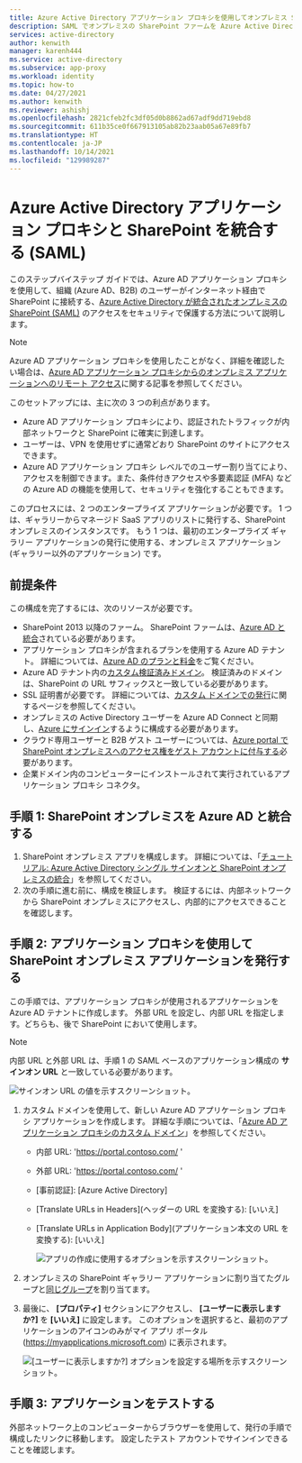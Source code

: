```yaml
---
title: Azure Active Directory アプリケーション プロキシを使用してオンプレミス SharePoint ファームを発行する
description: SAML でオンプレミスの SharePoint ファームを Azure Active Directory アプリケーション プロキシと統合する方法の基礎について説明します。
services: active-directory
author: kenwith
manager: karenh444
ms.service: active-directory
ms.subservice: app-proxy
ms.workload: identity
ms.topic: how-to
ms.date: 04/27/2021
ms.author: kenwith
ms.reviewer: ashishj
ms.openlocfilehash: 2821cfeb2fc3df05d0b8862ad67adf9dd719ebd8
ms.sourcegitcommit: 611b35ce0f667913105ab82b23aab05a67e89fb7
ms.translationtype: HT
ms.contentlocale: ja-JP
ms.lasthandoff: 10/14/2021
ms.locfileid: "129989287"
---
```

# <a name="integrate-azure-active-directory-application-proxy-with-sharepoint-saml"></a>Azure Active Directory アプリケーション プロキシと SharePoint を統合する (SAML)

このステップバイステップ ガイドでは、Azure AD アプリケーション プロキシを使用して、組織 (Azure AD、B2B) のユーザーがインターネット経由で SharePoint に接続する、[Azure Active Directory が統合されたオンプレミスの SharePoint (SAML)](../saas-apps/sharepoint-on-premises-tutorial.md) のアクセスをセキュリティで保護する方法について説明します。

> [!NOTE]
> Azure AD アプリケーション プロキシを使用したことがなく、詳細を確認したい場合は、[Azure AD アプリケーション プロキシからのオンプレミス アプリケーションへのリモート アクセス](./application-proxy.md)に関する記事を参照してください。

このセットアップには、主に次の 3 つの利点があります。

- Azure AD アプリケーション プロキシにより、認証されたトラフィックが内部ネットワークと SharePoint に確実に到達します。
- ユーザーは、VPN を使用せずに通常どおり SharePoint のサイトにアクセスできます。
- Azure AD アプリケーション プロキシ レベルでのユーザー割り当てにより、アクセスを制御できます。また、条件付きアクセスや多要素認証 (MFA) などの Azure AD の機能を使用して、セキュリティを強化することもできます。

このプロセスには、2 つのエンタープライズ アプリケーションが必要です。 1 つは、ギャラリーからマネージド SaaS アプリのリストに発行する、SharePoint オンプレミスのインスタンスです。 もう 1 つは、最初のエンタープライズ ギャラリー アプリケーションの発行に使用する、オンプレミス アプリケーション (ギャラリー以外のアプリケーション) です。

## <a name="prerequisites"></a>前提条件

この構成を完了するには、次のリソースが必要です。
 - SharePoint 2013 以降のファーム。 SharePoint ファームは、[Azure AD と統合](../saas-apps/sharepoint-on-premises-tutorial.md)されている必要があります。
 - アプリケーション プロキシが含まれるプランを使用する Azure AD テナント。 詳細については、[Azure AD のプランと料金](https://www.microsoft.com/security/business/identity-access-management/azure-ad-pricing)をご覧ください。
 - Azure AD テナント内の[カスタム検証済みドメイン](../fundamentals/add-custom-domain.md)。 検証済みのドメインは、SharePoint の URL サフィックスと一致している必要があります。
 - SSL 証明書が必要です。 詳細については、[カスタム ドメインでの発行](./application-proxy-configure-custom-domain.md)に関するページを参照してください。
 - オンプレミスの Active Directory ユーザーを Azure AD Connect と同期し、[Azure にサインイン](../hybrid/plan-connect-user-signin.md)するように構成する必要があります。 
 - クラウド専用ユーザーと B2B ゲスト ユーザーについては、[Azure portal で SharePoint オンプレミスへのアクセス権をゲスト アカウントに付与する](../saas-apps/sharepoint-on-premises-tutorial.md#manage-guest-users-access)必要があります。
 - 企業ドメイン内のコンピューターにインストールされて実行されているアプリケーション プロキシ コネクタ。


## <a name="step-1-integrate-sharepoint-on-premises-with-azure-ad"></a>手順 1: SharePoint オンプレミスを Azure AD と統合する

1. SharePoint オンプレミス アプリを構成します。 詳細については、「[チュートリアル: Azure Active Directory シングル サインオンと SharePoint オンプレミスの統合](../saas-apps/sharepoint-on-premises-tutorial.md)」を参照してください。
2. 次の手順に進む前に、構成を検証します。 検証するには、内部ネットワークから SharePoint オンプレミスにアクセスし、内部的にアクセスできることを確認します。


## <a name="step-2-publish-the-sharepoint-on-premises-application-with-application-proxy"></a>手順 2: アプリケーション プロキシを使用して SharePoint オンプレミス アプリケーションを発行する

この手順では、アプリケーション プロキシが使用されるアプリケーションを Azure AD テナントに作成します。 外部 URL を設定し、内部 URL を指定します。どちらも、後で SharePoint において使用します。

> [!NOTE]
> 内部 URL と外部 URL は、手順 1 の SAML ベースのアプリケーション構成の **サインオン URL** と一致している必要があります。

   ![サインオン URL の値を示すスクリーンショット。](./media/application-proxy-integrate-with-sharepoint-server/sso-url-saml.png)


 1. カスタム ドメインを使用して、新しい Azure AD アプリケーション プロキシ アプリケーションを作成します。 詳細な手順については、「[Azure AD アプリケーション プロキシのカスタム ドメイン](./application-proxy-configure-custom-domain.md)」を参照してください。

    - 内部 URL: 'https://portal.contoso.com/ '
    - 外部 URL: 'https://portal.contoso.com/ '
    - [事前認証]: [Azure Active Directory]
    - [Translate URLs in Headers]\(ヘッダーの URL を変換する\): [いいえ]
    - [Translate URLs in Application Body]\(アプリケーション本文の URL を変換する\): [いいえ]

        ![アプリの作成に使用するオプションを示すスクリーンショット。](./media/application-proxy-integrate-with-sharepoint-server/create-application-azure-active-directory.png)

2. オンプレミスの SharePoint ギャラリー アプリケーションに割り当てたグループと[同じグループ](../saas-apps/sharepoint-on-premises-tutorial.md#grant-permissions-to-a-security-group)を割り当てます。

3. 最後に、 **[プロパティ]** セクションにアクセスし、 **[ユーザーに表示しますか?]** を **[いいえ]** に設定します。 このオプションを選択すると、最初のアプリケーションのアイコンのみがマイ アプリ ポータル (https://myapplications.microsoft.com) に表示されます。

   ![[ユーザーに表示しますか?] オプションを設定する場所を示すスクリーンショット。](./media/application-proxy-integrate-with-sharepoint-server/configure-properties.png)
 
## <a name="step-3-test-your-application"></a>手順 3: アプリケーションをテストする

外部ネットワーク上のコンピューターからブラウザーを使用して、発行の手順で構成したリンクに移動します。 設定したテスト アカウントでサインインできることを確認します。
